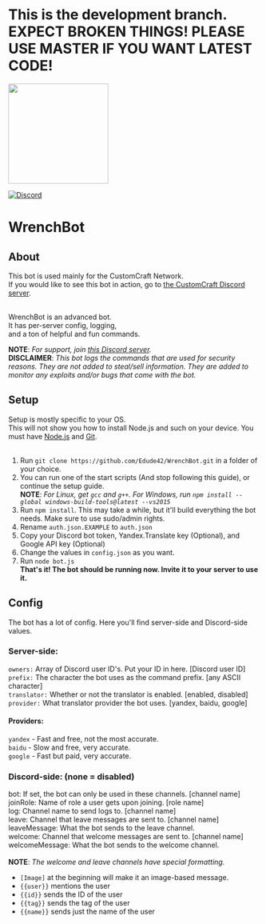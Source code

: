 # This is the development branch. EXPECT BROKEN THINGS! PLEASE USE MASTER IF YOU WANT LATEST CODE!

<img src="https://repository-images.githubusercontent.com/160117136/8186cd80-63b0-11e9-88f6-fa3933300bc1" width="200">

[![Discord](https://discordapp.com/api/guilds/525487377817534484/embed.png)](https://discord.gg/sAxRWVb)

# WrenchBot
## About
This bot is used mainly for the CustomCraft Network.<br/>
If you would like to see this bot in action, go to [the CustomCraft Discord server](https://discord.gg/sAxRWVb).<br/><br/>

WrenchBot is an advanced bot.<br/>
It has per-server config, logging,<br/>
and a ton of helpful and fun commands.

**NOTE**: _For support, join [this Discord server](https://edude42.dev/support)._<br/>
**DISCLAIMER**: _This bot logs the commands that are used for security reasons. They are not added to steal/sell information. They are added to monitor any exploits and/or bugs that come with the bot._<br/>

## Setup
Setup is mostly specific to your OS.<br/>
This will not show you how to install Node.js and such on your device. You must have [Node.js](https://nodejs.org/) and [Git](https://git-scm.com/).<br/><br/>

1. Run `git clone https://github.com/Edude42/WrenchBot.git` in a folder of your choice.
2. You can run one of the start scripts (And stop following this guide), or continue the setup guide.<br/>
**NOTE**: _For Linux, get `gcc` and `g++`. For Windows, run `npm install --global windows-build-tools@latest --vs2015`_<br/>
3. Run `npm install`. This may take a while, but it'll build everything the bot needs. Make sure to use sudo/admin rights.<br/>
4. Rename `auth.json.EXAMPLE` to `auth.json`
5. Copy your Discord bot token, Yandex.Translate key (Optional), and Google API key (Optional)
6. Change the values in `config.json` as you want.
7. Run `node bot.js`<br/>
**That's it! The bot should be running now. Invite it to your server to use it.**

## Config
The bot has a lot of config. Here you'll find server-side and Discord-side values.<br/>
### Server-side:
`owners:` Array of Discord user ID's. Put your ID in here. [Discord user ID]<br/>
`prefix:` The character the bot uses as the command prefix. [any ASCII character]<br/>
`translator:` Whether or not the translator is enabled. [enabled, disabled]<br/>
`provider:` What translator provider the bot uses. [yandex, baidu, google]<br/>

#### Providers:
`yandex` - Fast and free, not the most accurate.<br/>
`baidu` - Slow and free, very accurate.<br/>
`google` - Fast but paid, very accurate.<br/>

### Discord-side: (none = disabled)
bot: If set, the bot can only be used in these channels. [channel name]<br/>
joinRole: Name of role a user gets upon joining. [role name]<br/>
log: Channel name to send logs to. [channel name]<br/>
leave: Channel that leave messages are sent to. [channel name]<br/>
leaveMessage: What the bot sends to the leave channel.<br/>
welcome: Channel that welcome messages are sent to. [channel name]<br/>
welcomeMessage: What the bot sends to the welcome channel.<br/><br/>
**NOTE**: _The welcome and leave channels have special formatting._
* `[Image]` at the beginning will make it an image-based message.<br/>
* `{{user}}` mentions the user<br/>
* `{{id}}` sends the ID of the user<br/>
* `{{tag}}` sends the tag of the user<br/>
* `{{name}}` sends just the name of the user<br/>
